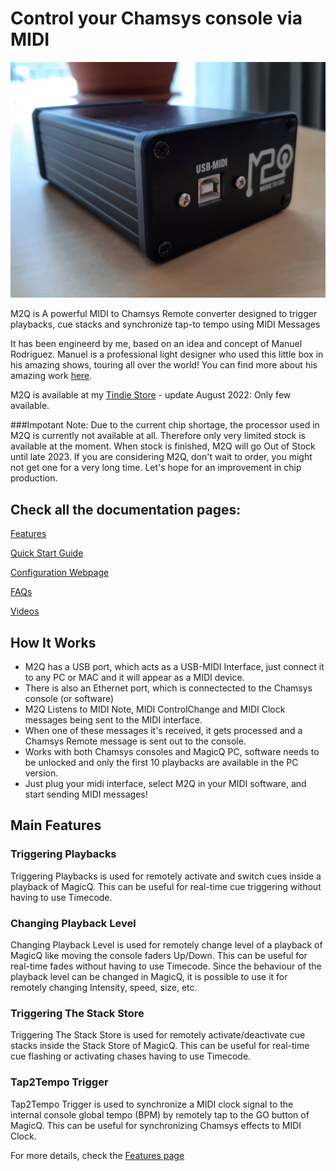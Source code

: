 # Control your Chamsys console via MIDI

![M2Q Hardware](https://github.com/lorenzofattori/M2Q-hardware/raw/main/images/20210702_114011.jpg)

M2Q is A powerful MIDI to Chamsys Remote converter designed to trigger playbacks, cue stacks and synchronize tap-to tempo using MIDI Messages

It has been engineerd by me, based on an idea and concept of Manuel Rodriguez. Manuel is a professional light designer who used this little box in his amazing shows, touring all over the world! You can find more about his amazing work [here](http://www.deepred.tv/).

M2Q is available at my [Tindie Store](https://www.tindie.com/products/23305/) - update August 2022: Only few available.

###Impotant Note:
Due to the current chip shortage, the processor used in M2Q is currently not available at all.
Therefore only very limited stock is available at the moment.
When stock is finished, M2Q will go Out of Stock until late 2023.
If you are considering M2Q, don't wait to order, you might not get one for a very long time.
Let's hope for an improvement in chip production.

## Check all the documentation pages:

[Features](./features.md)

[Quick Start Guide](./quickstart.md)

[Configuration Webpage](./configuration.md)

[FAQs](./faq.md)

[Videos](./videos.md)

## How It Works

- M2Q has a USB port, which acts as a USB-MIDI Interface, just connect it to any PC or MAC and it will appear as a MIDI device.
- There is also an Ethernet port, which is connectected to the Chamsys console (or software)
- M2Q Listens to MIDI Note, MIDI ControlChange and MIDI Clock messages being sent to the MIDI interface.
- When one of these messages it's received, it gets processed and a Chamsys Remote message is sent out to the console.
- Works with both Chamsys consoles and MagicQ PC, software needs to be unlocked and only the first 10 playbacks are available in the PC version.
- Just plug your midi interface, select M2Q in your MIDI software, and start sending MIDI messages!



## Main Features

### Triggering Playbacks
Triggering Playbacks is used for remotely activate and switch cues inside a playback of MagicQ. This can be useful for real-time cue triggering without having to use Timecode.

### Changing Playback Level
Changing Playback Level is used for remotely change level of a playback of MagicQ like moving the console faders Up/Down. This can be useful for real-time fades without having to use Timecode. Since the behaviour of the playback level can be changed in MagicQ, it is possible to use it for remotely changing Intensity, speed, size, etc.

### Triggering The Stack Store
Triggering The Stack Store is used for remotely activate/deactivate cue stacks inside the Stack Store of MagicQ. This can be useful for real-time cue flashing or activating chases having to use Timecode.

### Tap2Tempo Trigger
Tap2Tempo Trigger is used to synchronize a MIDI clock signal to the internal console global tempo (BPM) by remotely tap to the GO button of MagicQ. This can be useful for synchronizing Chamsys effects to MIDI Clock.

For more details, check the [Features page](./features.md) 





